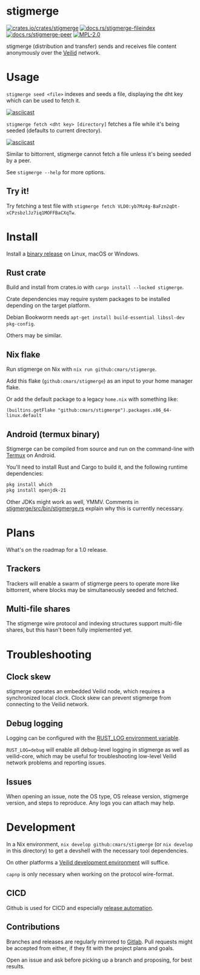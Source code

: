 # stigmerge

[![crates.io/crates/stigmerge](https://img.shields.io/crates/v/stigmerge.svg)](https://crates.io/crates/stigmerge)
[![docs.rs/stigmerge-fileindex](https://img.shields.io/docsrs/stigmerge_fileindex)](https://docs.rs/stigmerge-fileindex)
[![docs.rs/stigmerge-peer](https://img.shields.io/docsrs/stigmerge_peer)](https://docs.rs/stigmerge-peer)
[![MPL-2.0](https://img.shields.io/crates/l/stigmerge.svg)](./LICENSE)

stigmerge (distribution and transfer) sends and receives file content anonymously over the [Veilid](https://veilid.com) network.

# Usage

`stigmerge seed <file>` indexes and seeds a file, displaying the dht key which can be used to fetch it.

[![asciicast](https://asciinema.org/a/663366.svg)](https://asciinema.org/a/663366)

`stigmerge fetch <dht key> [directory]` fetches a file while it's being seeded (defaults to current directory).

[![asciicast](https://asciinema.org/a/663367.svg)](https://asciinema.org/a/663367)

Similar to bittorrent, stigmerge cannot fetch a file unless it's being seeded by a peer.

See `stigmerge --help` for more options.

## Try it!

Try fetching a test file with `stigmerge fetch VLD0:yb7Mz4g-BaFzn2qDt-xCPzsbzlJz7iq1MOFFBaCXqTw`.

# Install

Install a [binary release](https://github.com/cmars/stigmerge/releases) on Linux, macOS or Windows.

## Rust crate

Build and install from crates.io with `cargo install --locked stigmerge`.

Crate dependencies may require system packages to be installed depending on the target platform.

Debian Bookworm needs `apt-get install build-essential libssl-dev pkg-config`.

Others may be similar.

## Nix flake

Run stigmerge on Nix with `nix run github:cmars/stigmerge`.

Add this flake (`github:cmars/stigmerge`) as an input to your home manager flake.

Or add the default package to a legacy `home.nix` with something like:

    (builtins.getFlake "github:cmars/stigmerge").packages.x86_64-linux.default

## Android (termux binary)

Stigmerge can be compiled from source and run on the command-line with [Termux](https://termux.dev) on Android.

You'll need to install Rust and Cargo to build it, and the following runtime dependencies:

```bash
pkg install which
pkg install openjdk-21
```

Other JDKs might work as well, YMMV. Comments in
[stigmerge/src/bin/stigmerge.rs](./stigmerge/src/bin/stigmerge.rs) explain why
this is currently necessary.

# Plans

What's on the roadmap for a 1.0 release.

## Trackers

Trackers will enable a swarm of stigmerge peers to operate more like bittorrent, where blocks may be simultaneously seeded and fetched.

## Multi-file shares

The stigmerge wire protocol and indexing structures support multi-file shares, but this hasn't been fully implemented yet.

# Troubleshooting

## Clock skew

stigmerge operates an embedded Veilid node, which requires a synchronized local clock. Clock skew can prevent stigmerge from connecting to the Veilid network.

## Debug logging

Logging can be configured with the [RUST_LOG environment variable](https://docs.rs/env_logger/latest/env_logger/#enabling-logging).

`RUST_LOG=debug` will enable all debug-level logging in stigmerge as well as veilid-core, which may be useful for troubleshooting low-level Veilid network problems and reporting issues.

## Issues

When opening an issue, note the OS type, OS release version, stigmerge version, and steps to reproduce. Any logs you can attach may help.

# Development

In a Nix environment, `nix develop github:cmars/stigmerge` (or `nix develop` in this directory) to get a devshell with the necessary tool dependencies.

On other platforms a [Veilid development environment](https://gitlab.com/veilid/veilid/-/blob/2ec00e18da999dd16b8c84444bb1e60f9503e752/DEVELOPMENT.md) will suffice.

`capnp` is only necessary when working on the protocol wire-format.

## CICD

Github is used for CICD and especially [release automation](https://blog.orhun.dev/automated-rust-releases/).

## Contributions

Branches and releases are regularly mirrored to [Gitlab](https://gitlab.com/cmars232/stigmerge). Pull requests might be accepted from either, if they fit with the project plans and goals.

Open an issue and ask before picking up a branch and proposing, for best results.
